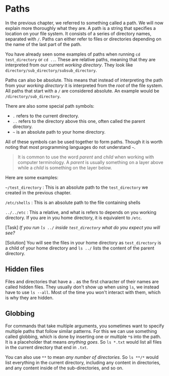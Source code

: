 # Paths

In the previous chapter, we referred to something called a path. We will now
explain more thoroughly what they are. A path is a string that specifies a
location on your file system. It consists of a series of directory names,
separated with `/`. Paths can either refer to files or directories depending on
the name of the last part of the path.

You have already seen some examples of paths when running `cd test_directory`
or `cd ..`. These are relative paths, meaning that they are interpreted from
our current _working directory_. They look like
`directory/sub_directory/subsub_directory`.

<!-- TODO: Maybe explain what "root of the file system" means -->

Paths can also be absolute. This means that instead of interpreting the path
from your _working directory_ it is interpreted from the _root_ of the file
system. All paths that start with a `/` are considered absolute. An example
would be `/directory/sub_directory`.

There are also some special path symbols:
- `.` refers to the current directory.
- `..` refers to the directory above this one, often called the parent directory.
- `~` is an absolute path to your home directory.

All of these symbols can be used together to form paths. Though it is worth
noting that most programming languages do not understand `~`.

> It is common to use the word _parent_ and _child_ when working with computer
> terminology. A _parent_ is usually something on a layer above while a _child_
> is something on the layer below.

Here are some examples:

`~/test_directory` : This is an absolute path to the `test_directory` we
created in the previous chapter.

`/etc/shells` : This is an absolute path to the file containing shells

`../../etc` : This a relative, and what is refers to depends on you working
directory. If you are in you home directory, it is equivalent to `/etc`.

[Task]
_If you run `ls ../` inside `test_directory` what do you expect you will see?_

[Solution]
You will see the files in your home directory as `test_directory` is a child of
your home directory and `ls ../` lists the content of the parent directory.

## Hidden files

Files and directories that have a `.` as the first character of their names are
called hidden files. They usually don't show up when using `ls`, we instead
have to use `ls --all`. Most of the time you won't interact with them, which is
why they are hidden.

## Globbing

For commands that take multiple arguments, you sometimes want to specify
multiple paths that follow similar patterns. For this we can use something
called globbing, which is done by inserting one or multiple `*`s into the path.
It is a placeholder that means _anything goes_. So `ls *.txt` would list all
files in the current directory that end in `.txt`.

You can also use `**` to mean _any number of directories_. So `ls **/*` would
list everything in the current directory, including any content in directories,
and any content inside of the sub-directories, and so on.
